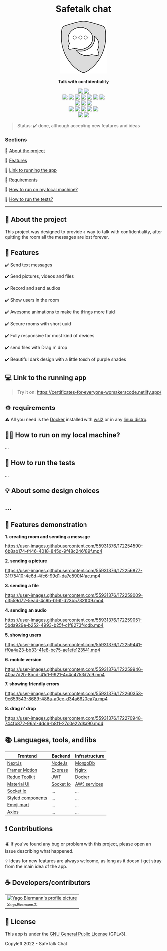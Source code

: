 <div align="center">
  <h1 align="center">Safetalk chat</h1>
  <img src="./docs/Project/appLogo.png" width="150" height="auto">
  <p align="center"><b>Talk with confidentiality</b><p> 
</div>

<div align="center">
  <img src="https://img.shields.io/tokei/lines/github/yagobiermann/safetalk-chat?style=flat-square"/>
  <img src="https://img.shields.io/github/repo-size/yagobiermann/safetalk-chat?style=flat-square"/>

  <br>

  <img src="https://img.shields.io/badge/TypeScript-007ACC?style=for-the-badge&logo=typescript&logoColor=white"/>
  <img src="https://img.shields.io/badge/Node.js-43853D?style=for-the-badge&logo=node.js&logoColor=white"/>
  <img src="https://img.shields.io/badge/Express.js-404D59?style=for-the-badge"/>
  <img src="https://img.shields.io/badge/JWT-000000?style=for-the-badge&logo=JSON%20web%20tokens&logoColor=white"/>
  <img src="https://img.shields.io/badge/Socket.io-010101?&style=for-the-badge&logo=Socket.io&logoColor=white"/>
  <img src="https://img.shields.io/badge/Jest-C21325?style=for-the-badge&logo=jest&logoColor=white"/>
  <img src="https://img.shields.io/badge/AWS-%23FF9900.svg?style=for-the-badge&logo=amazon-aws&logoColor=white">

  <br>

  <img src="https://img.shields.io/badge/Nginx-009639?style=for-the-badge&logo=nginx&logoColor=white"/>
  <img src="https://img.shields.io/badge/Docker-2CA5E0?style=for-the-badge&logo=docker&logoColor=white"/>
  <img src="https://img.shields.io/badge/MongoDB-4EA94B?style=for-the-badge&logo=mongodb&logoColor=white"/>

  <br>

  <img src="https://img.shields.io/badge/next.js-000000?style=for-the-badge&logo=nextdotjs&logoColor=white">
  <img src="https://img.shields.io/badge/Redux-593D88?style=for-the-badge&logo=redux&logoColor=white">
  <img src="https://img.shields.io/badge/Material%20UI-007FFF?style=for-the-badge&logo=mui&logoColor=white">
  <img src="https://img.shields.io/badge/styled--components-DB7093?style=for-the-badge&logo=styled-components&logoColor=white">
  <img src="https://img.shields.io/badge/Framer-black?style=for-the-badge&logo=framer&logoColor=blue">


  <br>

  <img src="https://img.shields.io/github/license/YagoBiermann/safetalk-chat?style=flat-square">
  
  <img src="https://img.shields.io/github/contributors/YagoBiermann/safetalk-chat?style=flat-square">
  


</div>

> Status: :heavy_check_mark: done, although accepting new features and ideas

### Sections 

:small_blue_diamond: [About the project](#project-description)

:small_blue_diamond: [Features](#features)

:small_blue_diamond: [Link to running the app](#running-app)

:small_blue_diamond: [Requirements](#requirements)

:small_blue_diamond: [How to run on my local machine?](#run-local-machine)

:small_blue_diamond: [How to run the tests?](#run-tests)

<hr>

<h2 id="project-description">📄 About the project</h2>

<p align="justify">
  This project was designed to provide a way to talk with confidentiality, after quitting the room all the messages are lost forever.
</p>

<h2 id="features">🚀 Features</h2>

:heavy_check_mark: Send text messages  

:heavy_check_mark: Send pictures, videos and files 

:heavy_check_mark: Record and send audios

:heavy_check_mark: Show users in the room

:heavy_check_mark: Awesome animations to make the things more fluid

:heavy_check_mark: Secure rooms with short uuid

:heavy_check_mark: Fully responsive for most kind of devices

:heavy_check_mark: send files with Drag n' drop

:heavy_check_mark: Beautiful dark design with a little touch of purple shades


<h2 id="running-app">💻 Link to the running app </h2>

> Try it on: https://certificates-for-everyone-womakerscode.netlify.app/

<h2 id="requirements"> ⚙️ requirements</h2>

:warning: All you need is the [Docker](https://www.docker.com/) installed with [wsl2](https://docs.microsoft.com/pt-br/windows/wsl/install) or in any [linux distro](https://ubuntu.com/download).

<h2 id="run-local-machine">👨‍💻 How to run on my local machine?</h2>

...

<h2 id="run-tests">🧪 How to run the tests </h2>

...

<h2 id="design-choices"> 💡 About some design choices <h2>

...

## 🚀 Features demonstration

<p style="font-weight: bold"> 1. creating room and sending a message </p>
 

https://user-images.githubusercontent.com/55931376/172254590-6b8ab174-f446-4018-845d-9f48c246f89f.mp4

<p style="font-weight: bold"> 2. sending a picture </p>
  

https://user-images.githubusercontent.com/55931376/172256877-31f75410-4e6d-4fc6-99d1-da7c590f4fac.mp4

  
<p style="font-weight: bold"> 3. sending a file </p>
  
  

https://user-images.githubusercontent.com/55931376/172259009-c3559d72-5ead-4c9b-b16f-d23b57331f09.mp4


<p style="font-weight: bold"> 4. sending an audio </p>
  
  

https://user-images.githubusercontent.com/55931376/172259051-5bda929e-b252-4993-b25f-c1f8273f4cdb.mp4


<p style="font-weight: bold"> 5. showing users </p>
  

https://user-images.githubusercontent.com/55931376/172259441-ff0a4a23-bb33-41e8-bc75-ae1efe123541.mp4


<p style="font-weight: bold"> 6. mobile version </p>
  
  

https://user-images.githubusercontent.com/55931376/172259946-40aa7d2b-8bcd-41c1-9921-4c4c4753d2c9.mp4

  
<p style="font-weight: bold"> 7. showing friendly errors </p>
  
  

https://user-images.githubusercontent.com/55931376/172260353-9c659543-8689-488a-a0ee-d34a6620ca7a.mp4

  
<p style="font-weight: bold"> 8. drag n' drop </p>
  
https://user-images.githubusercontent.com/55931376/172270948-744fb872-96a1-4dc6-b8f1-27c0e22d8a90.mp4



## :books: Languages, tools, and libs

| Frontend | Backend | Infrastructure |
| -- | -- | -- | 
| [NextJs](https://nextjs.org/)|  [NodeJs](https://nodejs.org/en/) | [MongoDb](https://www.mongodb.com/)
| [Framer Motion](https://www.framer.com/motion) | [Express](https://expressjs.com/) | [Nginx](https://www.nginx.com/)
| [Redux Toolkit](https://redux-toolkit.js.org/) | [JWT](https://jwt.io/) | [Docker](https://www.docker.com/)
| [Material UI](https://mui.com/) | [Socket Io](https://socket.io/) | [AWS services](https://aws.amazon.com/)
|[Socket Io](https://socket.io/) | ... | ... |
| [Styled components](https://styled-components.com/) | ... | ... |
| [Emoji mart](https://github.com/missive/emoji-mart) | ... | ... |
| [Axios](https://axios-http.com/) | ... | ... |

## ❗ Contributions 

🪲 If you've found any bug or problem with this project, please open an issue describing what happened.

💡 Ideas for new features are always welcome, as long as it doesn't get stray from the main idea of the app.


## :coffee: Developers/contributors

  <table>
    <tr>
      <td>
        <a href="https://github.com/YagoBiermann">
          <img src="https://avatars.githubusercontent.com/u/55931376?v=4" width="150px;" alt="Yago Biermann's profile picture" />
          <br/>
          <sub>Yago Biermann T.</sub>
        </a>
      </td>
    </tr>
  </table>

## :bookmark_tabs: License 

This app is under the [GNU General Public License]() (GPLv3).

Copyleft 2022 - SafeTalk Chat
